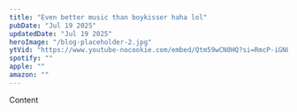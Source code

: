```yaml
---
title: "Even better music than boykisser haha lol"
pubDate: "Jul 19 2025"
updatedDate: "Jul 19 2025"
heroImage: "/blog-placeholder-2.jpg"
ytVid: "https://www.youtube-nocookie.com/embed/Qtm59wCN0HQ?si=RmcP-iGNL-WLeLRw"
spotify: ""
apple: ""
amazon: ""
---
```


Content